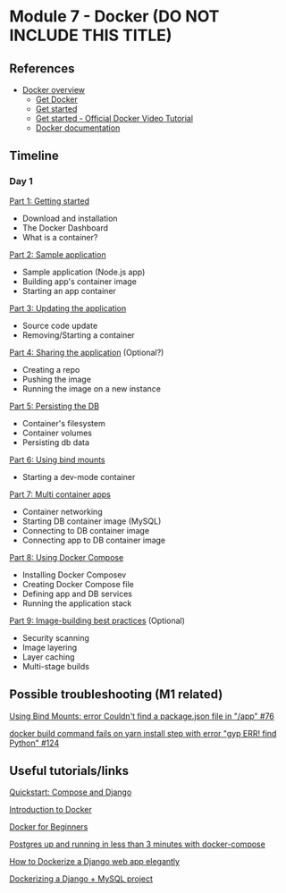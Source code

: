# Module 7 - Docker (DO NOT INCLUDE THIS TITLE)

## References

- [Docker overview](https://docs.docker.com/get-started/overview/)
  - [Get Docker](https://docs.docker.com/get-docker/)
  - [Get started](https://docs.docker.com/get-started/)
  - [Get started - Official Docker Video Tutorial](https://www.youtube.com/watch?v=iqqDU2crIEQ)
  - [Docker documentation](https://docs.docker.com/reference/)
  
## Timeline

### Day 1
[Part 1: Getting started](https://docs.docker.com/get-started/)

- Download and installation
- The Docker Dashboard
- What is a container?

[Part 2: Sample application](https://docs.docker.com/get-started/02_our_app/)

- Sample application (Node.js app)
- Building app's container image
- Starting an app container

[Part 3: Updating the application](https://docs.docker.com/get-started/03_updating_app/)

- Source code update
- Removing/Starting a container 

[Part 4: Sharing the application](https://docs.docker.com/get-started/04_sharing_app/) (Optional?)

- Creating a repo
- Pushing the image
- Running the image on a new instance

[Part 5: Persisting the DB](https://docs.docker.com/get-started/05_persisting_data/)

- Container's filesystem
- Container volumes
- Persisting db data

[Part 6: Using bind mounts](https://docs.docker.com/get-started/06_bind_mounts/)

- Starting a dev-mode container

[Part 7: Multi container apps](https://docs.docker.com/get-started/07_multi_container/)

- Container networking
- Starting DB container image (MySQL)
- Connecting to DB container image
- Connecting app to DB container image

[Part 8: Using Docker Compose](https://docs.docker.com/get-started/08_using_compose/)

- Installing Docker Composev
- Creating Docker Compose file
- Defining app and DB services
- Running the application stack

[Part 9: Image-building best practices](https://docs.docker.com/get-started/09_image_best/) (Optional)

- Security scanning
- Image layering
- Layer caching
- Multi-stage builds


## Possible troubleshooting (M1 related)
[Using Bind Mounts: error Couldn't find a package.json file in "/app" #76](https://github.com/docker/getting-started/issues/76)

[docker build command fails on yarn install step with error "gyp ERR! find Python" #124](https://github.com/docker/getting-started/issues/124)

## Useful tutorials/links

[Quickstart: Compose and Django](https://docs.docker.com/samples/django/)

[Introduction to Docker](https://docker-curriculum.com/#introduction)

[Docker for Beginners](https://docker-curriculum.com/)

[Postgres up and running in less than 3 minutes with docker-compose](https://dev.to/raphaelmansuy/postgres-up-and-running-in-less-than-3-minutes-with-docker-compose-1odd)

[How to Dockerize a Django web app elegantly](https://faun.pub/tech-edition-how-to-dockerize-a-django-web-app-elegantly-924c0b83575d)

[Dockerizing a Django + MySQL project](https://dev.to/foadlind/dockerizing-a-django-mysql-project-g4m)